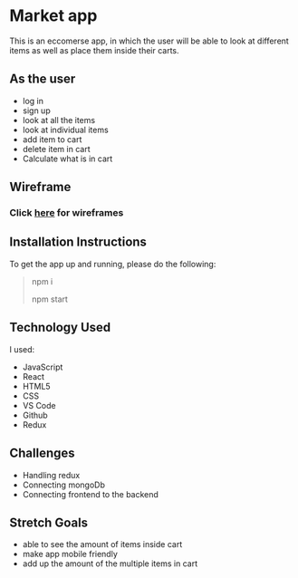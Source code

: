# Market app
This is an eccomerse app, in which the user will be able to look at different items as well as place them inside their carts. 

## As the user
- log in 
- sign up
- look at all the items
- look at individual items
- add item to cart
- delete item in cart
- Calculate what is in cart

## Wireframe
### Click [here](https://whimsical.com/wireframe-for-shop-app-6opay13p9QuncPsB1ZMpqT) for wireframes

## Installation Instructions
To get the app up and running, please do the following: 
> npm i
>
> npm start


## Technology Used
I used:
- JavaScript
- React
- HTML5
- CSS
- VS Code
- Github
- Redux

## Challenges
- Handling redux
- Connecting mongoDb
- Connecting frontend to the backend

## Stretch Goals
- able to see the amount of items inside cart
- make app mobile friendly
- add up the amount of the multiple items in cart
  
